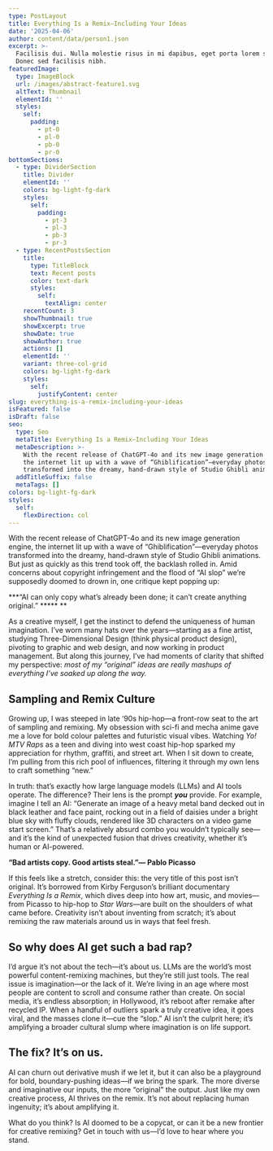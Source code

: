 ```yaml
---
type: PostLayout
title: Everything Is a Remix—Including Your Ideas
date: '2025-04-06'
author: content/data/person1.json
excerpt: >-
  Facilisis dui. Nulla molestie risus in mi dapibus, eget porta lorem semper.
  Donec sed facilisis nibh.
featuredImage:
  type: ImageBlock
  url: /images/abstract-feature1.svg
  altText: Thumbnail
  elementId: ''
  styles:
    self:
      padding:
        - pt-0
        - pl-0
        - pb-0
        - pr-0
bottomSections:
  - type: DividerSection
    title: Divider
    elementId: ''
    colors: bg-light-fg-dark
    styles:
      self:
        padding:
          - pt-3
          - pl-3
          - pb-3
          - pr-3
  - type: RecentPostsSection
    title:
      type: TitleBlock
      text: Recent posts
      color: text-dark
      styles:
        self:
          textAlign: center
    recentCount: 3
    showThumbnail: true
    showExcerpt: true
    showDate: true
    showAuthor: true
    actions: []
    elementId: ''
    variant: three-col-grid
    colors: bg-light-fg-dark
    styles:
      self:
        justifyContent: center
slug: everything-is-a-remix-including-your-ideas
isFeatured: false
isDraft: false
seo:
  type: Seo
  metaTitle: Everything Is a Remix—Including Your Ideas
  metaDescription: >-
    With the recent release of ChatGPT-4o and its new image generation engine,
    the internet lit up with a wave of “Ghiblification”—everyday photos
    transformed into the dreamy, hand-drawn style of Studio Ghibli animations.
  addTitleSuffix: false
  metaTags: []
colors: bg-light-fg-dark
styles:
  self:
    flexDirection: col
---
```

With the recent release of ChatGPT-4o and its new image generation engine, the internet lit up with a wave of “Ghiblification”—everyday photos transformed into the dreamy, hand-drawn style of Studio Ghibli animations. But just as quickly as this trend took off, the backlash rolled in. Amid concerns about copyright infringement and the flood of “AI slop” we’re supposedly doomed to drown in, one critique kept popping up:

***“AI can only copy what’s already been done; it can’t create anything original.” ***** **

As a creative myself, I get the instinct to defend the uniqueness of human imagination. I’ve worn many hats over the years—starting as a fine artist, studying Three-Dimensional Design (think physical product design), pivoting to graphic and web design, and now working in product management. But along this journey, I’ve had moments of clarity that shifted my perspective: *most of my “original” ideas are really mashups of everything I’ve soaked up along the way.*  

## Sampling and Remix Culture

Growing up, I was steeped in late ‘90s hip-hop—a front-row seat to the art of sampling and remixing. My obsession with sci-fi and mecha anime gave me a love for bold colour palettes and futuristic visual vibes. Watching *Yo! MTV Raps* as a teen and diving into west coast hip-hop sparked my appreciation for rhythm, graffiti, and street art. When I sit down to create, I’m pulling from this rich pool of influences, filtering it through my own lens to craft something “new.”  

In truth: that’s exactly how large language models (LLMs) and AI tools operate. The difference? Their lens is the prompt ***you*** provide. For example, imagine I tell an AI: “Generate an image of a heavy metal band decked out in black leather and face paint, rocking out in a field of daisies under a bright blue sky with fluffy clouds, rendered like 3D characters on a video game start screen.” That’s a relatively absurd combo you wouldn’t typically see—and it’s the kind of unexpected fusion that drives creativity, whether it’s human or AI-powered.  




**“Bad artists copy. Good artists steal.”― Pablo Picasso**

If this feels like a stretch, consider this: the very title of this post isn’t original. It’s borrowed from Kirby Ferguson’s brilliant documentary *Everything Is a Remix*, which dives deep into how art, music, and movies—from Picasso to hip-hop to *Star Wars*—are built on the shoulders of what came before. Creativity isn’t about inventing from scratch; it’s about remixing the raw materials around us in ways that feel fresh.  

## So why does AI get such a bad rap?

I’d argue it’s not about the tech—it’s about us. LLMs are the world’s most powerful content-remixing machines, but they’re still just tools. The real issue is imagination—or the lack of it. We’re living in an age where most people are content to scroll and consume rather than create. On social media, it’s endless absorption; in Hollywood, it’s reboot after remake after recycled IP. When a handful of outliers spark a truly creative idea, it goes viral, and the masses clone it—cue the “slop.” AI isn’t the culprit here; it’s amplifying a broader cultural slump where imagination is on life support.  

## The fix? It’s on us.

AI can churn out derivative mush if we let it, but it can also be a playground for bold, boundary-pushing ideas—if we bring the spark. The more diverse and imaginative our inputs, the more “original” the output. Just like my own creative process, AI thrives on the remix. It’s not about replacing human ingenuity; it’s about amplifying it.  




What do you think? Is AI doomed to be a copycat, or can it be a new frontier for creative remixing? Get in touch with us—I’d love to hear where you stand.  




